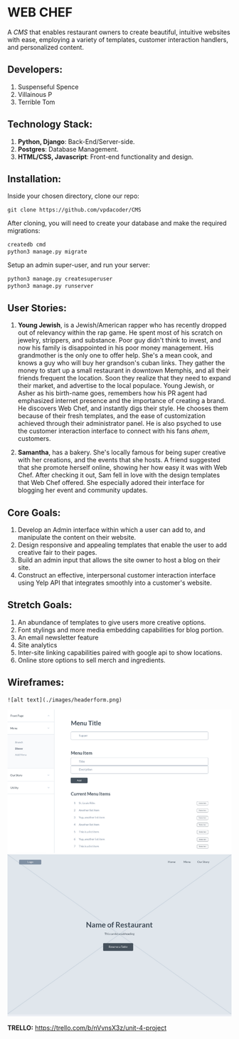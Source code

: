 # WEB CHEF
 A *CMS* that enables restaurant owners to create beautiful, intuitive websites with ease, employing a variety of templates, customer interaction handlers, and personalized content.

## Developers:
1) Suspenseful Spence
2) Villainous P
3) Terrible Tom

## Technology Stack:
1) **Python, Django**: Back-End/Server-side.
2) **Postgres**: Database Management.
3) **HTML/CSS, Javascript**: Front-end functionality and design.

## Installation:
Inside your chosen directory, clone our repo:
```
git clone https://github.com/vpdacoder/CMS
```
After cloning, you will need to create your database and make the required migrations:
```
createdb cmd
python3 manage.py migrate
```
Setup an admin super-user, and run your server:
```
python3 manage.py createsuperuser
python3 manage.py runserver
```


## User Stories:
1) **Young Jewish**, is a Jewish/American rapper who has recently dropped out of relevancy within the rap game. He spent most of his scratch on jewelry, strippers, and substance. Poor guy didn't think to invest, and now his family is disappointed in his poor money management. His grandmother is the only one to offer help. She's a mean cook, and knows a guy who will buy her grandson's cuban links. They gather the money to start up a small restaurant in downtown Memphis, and all their friends frequent the location. Soon they realize that they need to expand their market, and advertise to the local populace. Young Jewish, or Asher as his birth-name goes, remembers how his PR agent had emphasized internet presence and the importance of creating a brand. He discovers Web Chef, and instantly digs their style. He chooses them because of their fresh templates, and the ease of customization achieved through their administrator panel. He is also psyched to use the customer interaction interface to connect with his fans *ahem*, customers.

2) **Samantha**, has a bakery. She's locally famous for being super creative with her creations, and the events that she hosts. A friend suggested that she promote herself online, showing her how easy it was with Web Chef. After checking it out, Sam fell in love with the design templates that Web Chef offered. She especially adored their interface for blogging her event and community updates.


## Core Goals:
1) Develop an Admin interface within which a user can add to, and manipulate the content on their website.
2) Design responsive and appealing templates that enable the user to add creative fair to their pages.
3) Build an admin input that allows the site owner to host a blog on their site.
4) Construct an effective, interpersonal customer interaction interface using Yelp API that integrates smoothly into a customer's website.

## Stretch Goals:
1) An abundance of templates to give users more creative options.
2) Font stylings and more media embedding capabilities for blog portion.
3) An email newsletter feature
4) Site analytics
5) Inter-site linking capabilities paired with google api to show locations.
6) Online store options to sell merch and ingredients.

## Wireframes:
```
![alt text](./images/headerform.png)
```
![alt text](./images/menuform.png)
![alt text](./images/homepage.png)

**TRELLO:** <https://trello.com/b/nVvnsX3z/unit-4-project>
